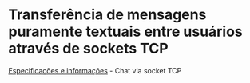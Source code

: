 # Transferência de mensagens puramente textuais entre usuários através de sockets TCP

[Especificações e informações](Relatório_PTC_Bate_Papo.pdf) - Chat via socket TCP


